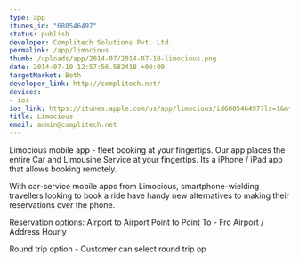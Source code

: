 ```yaml
--- 
type: app
itunes_id: "680546497"
status: publish
developer: Complitech Solutions Pvt. Ltd.
permalink: /app/limocious
thumb: /uploads/app/2014-07/2014-07-10-limocious.png
date: 2014-07-10 12:57:56.582418 +00:00
targetMarket: Both
developer_link: http://complitech.net/
devices: 
- ios
ios_link: https://itunes.apple.com/us/app/limocious/id680546497?ls=1&mt=8
title: Limocious
email: admin@complitech.net
---
```


Limocious mobile app - fleet booking at your fingertips. Our app places the entire Car and Limousine Service at your fingertips. Its a iPhone / iPad app that allows booking remotely.

With car-service mobile apps from Limocious, smartphone-wielding travellers looking to book a ride have handy new alternatives to making their reservations over the phone.

Reservation options:
Airport to Airport
Point to Point
To - Fro Airport / Address
Hourly

Round trip option - Customer can select round trip op
